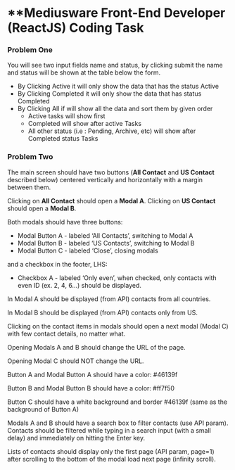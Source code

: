 # **Mediusware Front-End Developer (ReactJS) Coding Task

### Problem One



You will see two input fields name and status, by clicking submit the name and status will be shown at the table below the form.

- By Clicking Active it will only show the data that has the status Active
- By Clicking Completed it will only show the data that has status Completed
- By Clicking All if will show all the data and sort them by given order
	-  Active tasks will show first
	- Completed will show after active Tasks
	-  All other status (i.e : Pending, Archive, etc) will show after Completed status Tasks


### Problem Two



The main screen should have two buttons (**All Contact** and  **US Contact**  described below) centered vertically and horizontally with a margin between them.

Clicking on  **All Contact**  should open a  **Modal A**. Clicking on  **US Contact**  should open a  **Modal B**.

Both modals should have three buttons:

-   Modal Button A - labeled ‘All Contacts’, switching to Modal A
-   Modal Button B - labeled ‘US Contacts’, switching to Modal B
-   Modal Button C - labeled ‘Close’, closing modals

and a checkbox in the footer, LHS:

-   Checkbox A - labeled ‘Only even’, when checked, only contacts with even ID (ex. 2, 4, 6...) should be displayed.

In Modal A should be displayed (from API) contacts from all countries.

In Modal B should be displayed (from API) contacts only from US.

Clicking on the contact items in modals should open a next modal (Modal C) with few contact details, no matter what.

Opening Modals A and B should change the URL of the page.

Opening Modal C should NOT change the URL.

Button A and Modal Button A should have a color: #46139f

Button B and Modal Button B should have a color: #ff7f50

Button C should have a white background and border #46139f (same as the background of Button A)

Modals A and B should have a search box to filter contacts (use API param). Contacts should be filtered while typing in a search input (with a small delay) and immediately on hitting the Enter key.

Lists of contacts should display only the first page (API param, page=1) after scrolling to the bottom of the modal load next page (infinity scroll).
